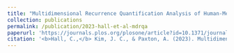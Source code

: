 ```yaml
---
title: "Multidimensional Recurrence Quantification Analysis of Human-Metronome Phasing"
collection: publications
permalink: /publication/2023-hall-et-al-mdrqa
paperurl: 'https://journals.plos.org/plosone/article?id=10.1371/journal.pone.0279987'
citation: '<b>Hall, C.,</b> Kim, J. C., & Paxton, A. (2023). Multidimensional Recurrence Quantification Analysis of Human-Metronome Phasing. <i>PLOS One</i>. <i>18</i>(2): e0279987. <u><a href="https://journals.plos.org/plosone/article?id=10.1371/journal.pone.0279987" style="color:#0C16A7">doi: 10.1371/journal.pone.0279987</a></u>'
---
```

